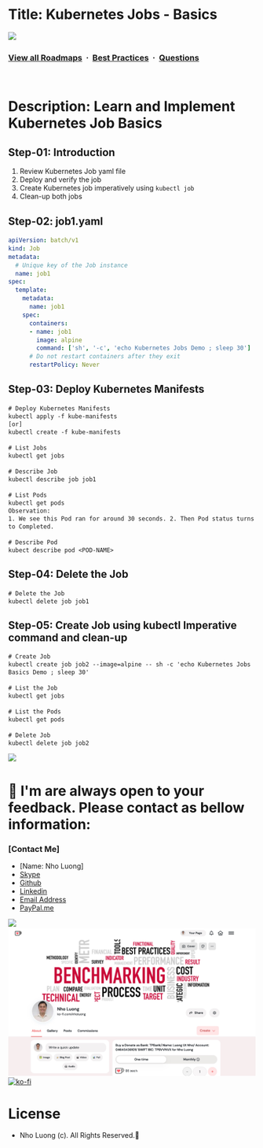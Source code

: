 # Title: Kubernetes Jobs - Basics

![](https://i.imgur.com/waxVImv.png)
### [View all Roadmaps](https://github.com/nholuongut/all-roadmaps) &nbsp;&middot;&nbsp; [Best Practices](https://github.com/nholuongut/all-roadmaps/blob/main/public/best-practices/) &nbsp;&middot;&nbsp; [Questions](https://www.linkedin.com/in/nholuong/)
<br/>

# Description: Learn and Implement Kubernetes Job Basics
## Step-01: Introduction
1. Review Kubernetes Job yaml file
2. Deploy and verify the job
3. Create Kubernetes job imperatively using `kubectl job`
4. Clean-up both jobs

## Step-02: job1.yaml
```yaml
apiVersion: batch/v1
kind: Job
metadata:
  # Unique key of the Job instance
  name: job1
spec:
  template:
    metadata:
      name: job1
    spec:
      containers:
      - name: job1
        image: alpine
        command: ['sh', '-c', 'echo Kubernetes Jobs Demo ; sleep 30']
      # Do not restart containers after they exit
      restartPolicy: Never
```

## Step-03: Deploy Kubernetes Manifests
```t
# Deploy Kubernetes Manifests
kubectl apply -f kube-manifests
[or]
kubectl create -f kube-manifests

# List Jobs
kubectl get jobs

# Describe Job
kubectl describe job job1

# List Pods
kubectl get pods
Observation:
1. We see this Pod ran for around 30 seconds. 2. Then Pod status turns to Completed.

# Describe Pod
kubect describe pod <POD-NAME>
```

## Step-04: Delete the Job
```t
# Delete the Job
kubectl delete job job1
```

## Step-05: Create Job using kubectl Imperative command and clean-up
```t
# Create Job
kubectl create job job2 --image=alpine -- sh -c 'echo Kubernetes Jobs Basics Demo ; sleep 30'

# List the Job
kubectl get jobs

# List the Pods
kubectl get pods

# Delete Job
kubectl delete job job2
```

![](https://i.i/Users/nholu/Documents/Donate.png/Users/nholu/Documents/Donate.pngmgur.com/waxVImv.png)
# 🚀 I'm are always open to your feedback.  Please contact as bellow information:
### [Contact Me]
* [Name: Nho Luong]
* [Skype](luongutnho_skype)
* [Github](https://github.com/nholuongut/)
* [Linkedin](https://www.linkedin.com/in/nholuong/)
* [Email Address](luongutnho@hotmail.com)
* [PayPal.me](https://www.paypal.com/paypalme/nholuongut)

![](https://i.imgur.com/waxVImv.png)
![](Donate.png)
[![ko-fi](https://ko-fi.com/img/githubbutton_sm.svg)](https://ko-fi.com/nholuong)

# License
* Nho Luong (c). All Rights Reserved.🌟